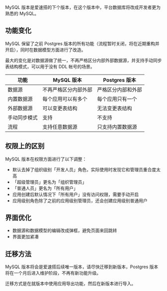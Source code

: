 MySQL 版本是爱速搭的下个版本，在这个版本中，平台数据库将改成开发者更为熟悉的 MySQL。

## 功能变化

MySQL 保留了之前 Postgres 版本的所有功能（流程暂时关闭，将在近期重构并开启），同时在数据模型方面进行了改造。

最大的变化是对数据源做了统一，不再严格区分内部外部数据源，并支持手动同步表结构模式，可以用于没有 DDL 帐号的场景。

| 功能         | MySQL 版本           | Postgres 版本      |
| ------------ | -------------------- | ------------------ |
| 数据源       | 不再严格区分内部外部 | 严格区分内部和外部 |
| 内置数据源   | 每个应用可以有多个   | 每个应用只有一个   |
| 外部数据源   | 可以变更表结构       | 无法变更表结构     |
| 手动同步模式 | 支持                 | 不支持             |
| 流程         | 支持任意数据源       | 只支持内置数据源   |

## 权限上的区别

MySQL 版本在权限方面进行了以下调整：

- 默认去掉了组织级别「开发人员」角色，实际使用时发现它和管理员重合度太高
- 「超级管理员」更名为「组织管理员」
- 「普通人员」更名为「所有用户」
- 应用创建后默认情况下「所有用户」没有访问权限，需要手动开启
- 应用级别角色除了之前的应用级别管理员，还会创建应用级别普通用户

## 界面优化

- 数据源和数据模型的编辑改成弹框，避免页面来回跳转
- 界面更加紧凑

## 迁移方法

MySQL 版本将会是爱速搭后续唯一版本，请尽快迁移到新版本，Postgres 版本将在一个月后进入维护阶段，不再有新功能升级。

迁移方式是在就版本中使用应用导出功能，然后在新版本进行导入。
